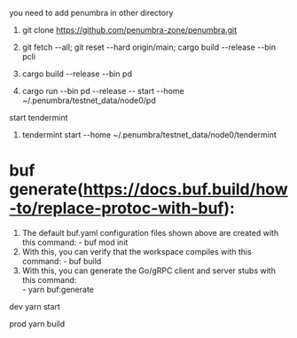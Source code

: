 you need to add penumbra in other directory

1.  git clone https://github.com/penumbra-zone/penumbra.git

2.  git fetch --all; git reset --hard origin/main; cargo build --release --bin pcli

3.  cargo build --release --bin pd  

4. cargo run --bin pd --release -- start --home ~/.penumbra/testnet_data/node0/pd 

start tendermint

1. tendermint start --home ~/.penumbra/testnet_data/node0/tendermint

# buf generate(https://docs.buf.build/how-to/replace-protoc-with-buf):
  1. The default buf.yaml configuration files shown above are created with this command: 
    - buf mod init
  2.  With this, you can verify that the workspace compiles with this command:
    - buf build
  3. With this, you can generate the Go/gRPC client and server stubs with this command:  
    - yarn buf:generate 


dev
yarn start

prod 
yarn build